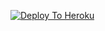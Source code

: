[![Deploy To Heroku](https://www.herokucdn.com/deploy/button.svg)](https://heroku.com/deploy?template=https://github.com/Shadow4546/Xtra-up)
